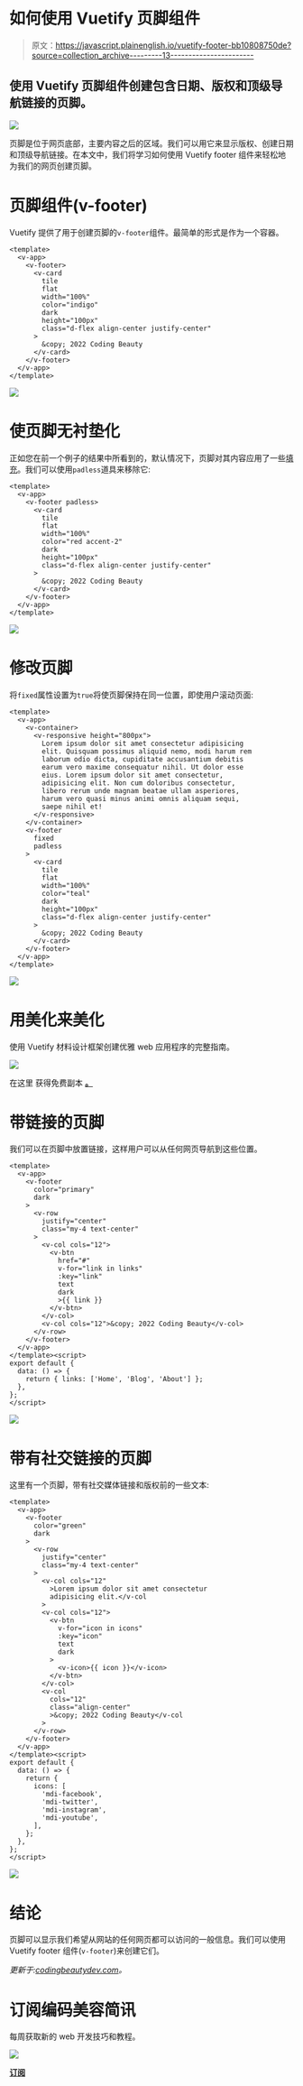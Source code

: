 # 如何使用 Vuetify 页脚组件

> 原文：<https://javascript.plainenglish.io/vuetify-footer-bb10808750de?source=collection_archive---------13----------------------->

## 使用 Vuetify 页脚组件创建包含日期、版权和顶级导航链接的页脚。

![](img/364d2d826debfbf0556e736873ebda4d.png)

页脚是位于网页底部，主要内容之后的区域。我们可以用它来显示版权、创建日期和顶级导航链接。在本文中，我们将学习如何使用 Vuetify footer 组件来轻松地为我们的网页创建页脚。

# 页脚组件(v-footer)

Vuetify 提供了用于创建页脚的`v-footer`组件。最简单的形式是作为一个容器。

```
<template>
  <v-app>
    <v-footer>
      <v-card
        tile
        flat
        width="100%"
        color="indigo"
        dark
        height="100px"
        class="d-flex align-center justify-center"
      >
        &copy; 2022 Coding Beauty
      </v-card>
    </v-footer>
  </v-app>
</template>
```

![](img/e0143bb07a5d141a5d9220338cdd108f.png)

# 使页脚无衬垫化

正如您在前一个例子的结果中所看到的，默认情况下，页脚对其内容应用了一些[填充](https://codingbeautydev.com/blog/vuetify-margin-and-padding/)。我们可以使用`padless`道具来移除它:

```
<template>
  <v-app>
    <v-footer padless>
      <v-card
        tile
        flat
        width="100%"
        color="red accent-2"
        dark
        height="100px"
        class="d-flex align-center justify-center"
      >
        &copy; 2022 Coding Beauty
      </v-card>
    </v-footer>
  </v-app>
</template>
```

![](img/1be29038b26a673d86b201d71382041f.png)

# 修改页脚

将`fixed`属性设置为`true`将使页脚保持在同一位置，即使用户滚动页面:

```
<template>
  <v-app>
    <v-container>
      <v-responsive height="800px">
        Lorem ipsum dolor sit amet consectetur adipisicing
        elit. Quisquam possimus aliquid nemo, modi harum rem
        laborum odio dicta, cupiditate accusantium debitis
        earum vero maxime consequatur nihil. Ut dolor esse
        eius. Lorem ipsum dolor sit amet consectetur,
        adipisicing elit. Non cum doloribus consectetur,
        libero rerum unde magnam beatae ullam asperiores,
        harum vero quasi minus animi omnis aliquam sequi,
        saepe nihil et!
      </v-responsive>
    </v-container>
    <v-footer
      fixed
      padless
    >
      <v-card
        tile
        flat
        width="100%"
        color="teal"
        dark
        height="100px"
        class="d-flex align-center justify-center"
      >
        &copy; 2022 Coding Beauty
      </v-card>
    </v-footer>
  </v-app>
</template>
```

![](img/e1e7f00949cacb22f678e4a09a6b127e.png)

# 用美化来美化

使用 Vuetify 材料设计框架创建优雅 web 应用程序的完整指南。

![](img/98b7556cc3ba1bb4652f9f30429d6848.png)

在这里 获得免费副本 [**。**](https://mailchi.mp/583226ee0d7b/beautify-with-vuetify)

# 带链接的页脚

我们可以在页脚中放置链接，这样用户可以从任何网页导航到这些位置。

```
<template>
  <v-app>
    <v-footer
      color="primary"
      dark
    >
      <v-row
        justify="center"
        class="my-4 text-center"
      >
        <v-col cols="12">
          <v-btn
            href="#"
            v-for="link in links"
            :key="link"
            text
            dark
            >{{ link }}
          </v-btn>
        </v-col>
        <v-col cols="12">&copy; 2022 Coding Beauty</v-col>
      </v-row>
    </v-footer>
  </v-app>
</template><script>
export default {
  data: () => {
    return { links: ['Home', 'Blog', 'About'] };
  },
};
</script>
```

![](img/918f8952ccf87341bc432d40bfe4965f.png)

# 带有社交链接的页脚

这里有一个页脚，带有社交媒体链接和版权前的一些文本:

```
<template>
  <v-app>
    <v-footer
      color="green"
      dark
    >
      <v-row
        justify="center"
        class="my-4 text-center"
      >
        <v-col cols="12"
          >Lorem ipsum dolor sit amet consectetur
          adipisicing elit.</v-col
        >
        <v-col cols="12">
          <v-btn
            v-for="icon in icons"
            :key="icon"
            text
            dark
          >
            <v-icon>{{ icon }}</v-icon>
          </v-btn>
        </v-col>
        <v-col
          cols="12"
          class="align-center"
          >&copy; 2022 Coding Beauty</v-col
        >
      </v-row>
    </v-footer>
  </v-app>
</template><script>
export default {
  data: () => {
    return {
      icons: [
        'mdi-facebook',
        'mdi-twitter',
        'mdi-instagram',
        'mdi-youtube',
      ],
    };
  },
};
</script>
```

![](img/40efd1bc18a5dc7849fdd0a9fa6d0263.png)

# 结论

页脚可以显示我们希望从网站的任何网页都可以访问的一般信息。我们可以使用 Vuetify footer 组件(`v-footer`)来创建它们。

*更新于:*[*codingbeautydev.com*](https://codingbeautydev.com/blog/vuetify-footer/)*。*

# 订阅编码美容简讯

每周获取新的 web 开发技巧和教程。

![](img/b8db4799ac3fa2b55b41c7ca714bdf64.png)

[**订阅**](https://codingbeautydev.com/newsletter)